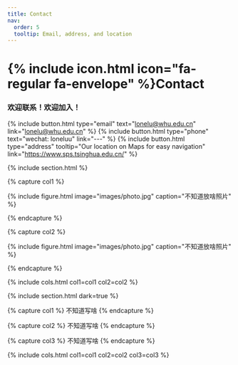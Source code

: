 ```yaml
---
title: Contact
nav:
  order: 5
  tooltip: Email, address, and location
---
```


# {% include icon.html icon="fa-regular fa-envelope" %}Contact

### 欢迎联系！欢迎加入！

{%
  include button.html
  type="email"
  text="lonelu@whu.edu.cn"
  link="lonelu@whu.edu.cn"
%}
{%
  include button.html
  type="phone"
  text="wechat: loneluu"
  link="---"
%}
{%
  include button.html
  type="address"
  tooltip="Our location on Maps for easy navigation"
  link="https://www.sps.tsinghua.edu.cn/"
%}

{% include section.html %}

{% capture col1 %}

{%
  include figure.html
  image="images/photo.jpg"
  caption="不知道放啥照片"
%}

{% endcapture %}

{% capture col2 %}

{%
  include figure.html
  image="images/photo.jpg"
  caption="不知道放啥照片"
%}

{% endcapture %}

{% include cols.html col1=col1 col2=col2 %}

{% include section.html dark=true %}

{% capture col1 %}
不知道写啥
{% endcapture %}

{% capture col2 %}
不知道写啥
{% endcapture %}

{% capture col3 %}
不知道写啥
{% endcapture %}

{% include cols.html col1=col1 col2=col2 col3=col3 %}
